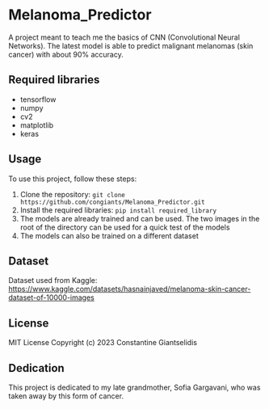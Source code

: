 # Melanoma_Predictor
A project meant to teach me the basics of CNN (Convolutional Neural Networks). The latest model is able to predict malignant melanomas (skin cancer) with about 90% accuracy. 

## Required libraries
- tensorflow
- numpy 
- cv2
- matplotlib
- keras

## Usage
To use this project, follow these steps:
1. Clone the repository: `git clone https://github.com/congiants/Melanoma_Predictor.git`
2. Install the required libraries: `pip install required_library`
3. The models are already trained and can be used. The two images in the root of the directory can be used for a quick test of the models
4. The models can also be trained on a different dataset 

## Dataset
Dataset used from Kaggle: https://www.kaggle.com/datasets/hasnainjaved/melanoma-skin-cancer-dataset-of-10000-images

## License
MIT License Copyright (c) 2023 Constantine Giantselidis 


## Dedication
This project is dedicated to my late grandmother, Sofia Gargavani, who was taken away by this form of cancer. 
